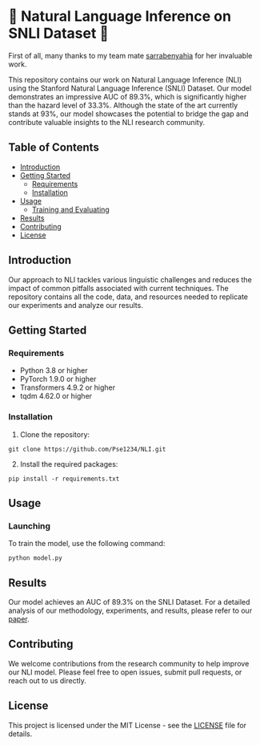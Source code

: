 # 🚀 Natural Language Inference on SNLI Dataset 🚀 
First of all, many thanks to my team mate [sarrabenyahia](https://github.com/sarrabenyahia) for her invaluable work.

This repository contains our work on Natural Language Inference (NLI) using the Stanford Natural Language Inference (SNLI) Dataset. Our model demonstrates an impressive AUC of 89.3%, which is significantly higher than the hazard level of 33.3%. Although the state of the art currently stands at 93%, our model showcases the potential to bridge the gap and contribute valuable insights to the NLI research community.

## Table of Contents

- [Introduction](#introduction)
- [Getting Started](#getting-started)
  - [Requirements](#requirements)
  - [Installation](#installation)
- [Usage](#usage)
  - [Training and Evaluating](#launching)
- [Results](#results)
- [Contributing](#contributing)
- [License](#license)

## Introduction

Our approach to NLI tackles various linguistic challenges and reduces the impact of common pitfalls associated with current techniques. The repository contains all the code, data, and resources needed to replicate our experiments and analyze our results.

## Getting Started

### Requirements

- Python 3.8 or higher
- PyTorch 1.9.0 or higher
- Transformers 4.9.2 or higher
- tqdm 4.62.0 or higher

### Installation

1. Clone the repository:
```
git clone https://github.com/Pse1234/NLI.git
```

2. Install the required packages:

```
pip install -r requirements.txt
```

## Usage

### Launching

To train the model, use the following command:
```
python model.py
```
## Results

Our model achieves an AUC of 89.3% on the SNLI Dataset. For a detailed analysis of our methodology, experiments, and results, please refer to our [paper](https://github.com/Pse1234/NLI/blob/main/Natural_Language_Inference.pdf).

## Contributing

We welcome contributions from the research community to help improve our NLI model. Please feel free to open issues, submit pull requests, or reach out to us directly.

## License

This project is licensed under the MIT License - see the [LICENSE](LICENSE) file for details.

